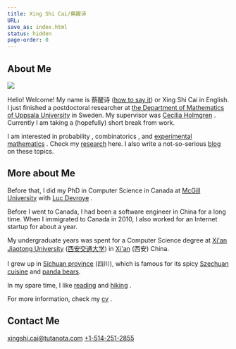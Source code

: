 ```yaml
---
title: Xing Shi Cai/蔡醒诗
URL:
save_as: index.html
status: hidden
page-order: 0
---
```


## About Me

<a style="color: black" href="{filename}/photo/my-photos.md">
<img src="{static}/authors/xing-shi-cai.png" class="heading"></img>
</a>

Hello! Welcome! My name is 蔡醒诗 ([how to say it](https://translate.google.com/#view=home&op=translate&sl=auto&tl=en&text=%E8%94%A1%E9%86%92%E8%AF%97))
or Xing Shi Cai in English.  I just finished a postdoctoral researcher at [the Department of Mathematics of
Uppsala University](https://www.uu.se/en) in Sweden.  My supervisor was [Cecilia
Holmgren](http://katalog.uu.se/profile/?id=N5-824) <i class="fas fa-horse"></i>. Currently I am
taking a (hopefully) short break from work.

I am interested in probability <i class="fas fa-dice"></i>, combinatorics <i class="fas fa-chess-queen"></i>, and 
[experimental mathematics](https://en.wikipedia.org/wiki/Experimental_mathematics) <i class="fas fa-flask"></i>.  Check my
[research]({filename}research.md) here. I also write a not-so-serious [blog]({category}math) 
<i class="fas fa-pen-alt"></i>
on these topics.


## More about Me

Before that, I did my PhD <i class="fas fa-graduation-cap"></i> in Computer Science in Canada <i class="fab fa-canadian-maple-leaf"></i>
at [McGill University](http://mcgill.ca) with [Luc Devroye](http://luc.devroye.org/) <i class="fas fa-bicycle"></i>. 


Before I went to Canada, I had been a software engineer <i class="far fa-keyboard"></i> in China for a long time.  When I immigrated
to Canada in 2010, I also worked for an Internet startup for about a year.

My undergraduate years was spent for a Computer Science <i class="fas fa-robot"></i> degree at [Xi'an Jiaotong
University](http://www.xjtu.edu.cn/en/) ([西安交通大学](http://www.xjtu.edu.cn/)) in
[Xi'an](https://en.wikipedia.org/wiki/Xi%27an)
(西安) China.

I grew up in [Sichuan province](http://en.wikipedia.org/wiki/Sichuan) (四川), which is famous for
its spicy [Szechuan cuisine](http://en.wikipedia.org/wiki/Szechuan_cuisine) <i class="fas fa-fish"></i> and [panda
bears](https://en.wikipedia.org/wiki/Sichuan_Giant_Panda_Sanctuaries).

In my spare time, I like
[reading](https://www.goodreads.com/review/list/4410353-xing-shi?order=d&shelf=read) <i class="fab fa-goodreads"></i> and [hiking](https://www.meetup.com/Uppsala-Evening-Hike-Group/) <i class="fab
fa-meetup"></i>.

For more information, check my
[cv]({static}/doc/mycv.pdf) <i class="fas fa-file"></i>.

## Contact Me

<i class="fas fa-envelope"></i>  [xingshi.cai@tutanota.com](mailto:xingshi.cai@tutanota.com)
<i class="fas fa-phone"></i> <a href="tel:+15142512855">+1-514-251-2855</a>
